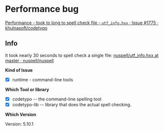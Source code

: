 # Performance bug

[Performance - took to long to spell check file - `utf_info.hxx` · Issue #1775 · khulnasoft/codetypo](https://github.com/khulnasoft/codetypo/issues/1775)

## Info

It took nearly 30 seconds to spell check a single file:
[nuspell/utf_info.hxx at master · nuspell/nuspell](https://github.com/nuspell/nuspell/blob/master/external/hunspell/hunspell/utf_info.hxx)

**Kind of Issue**

- [X] runtime - command-line tools

**Which Tool or library**

- [X] codetypo -- the command-line spelling tool
- [X] codetypo-lib -- library that does the actual spell checking.

**Which Version**

Version: 5.10.1
